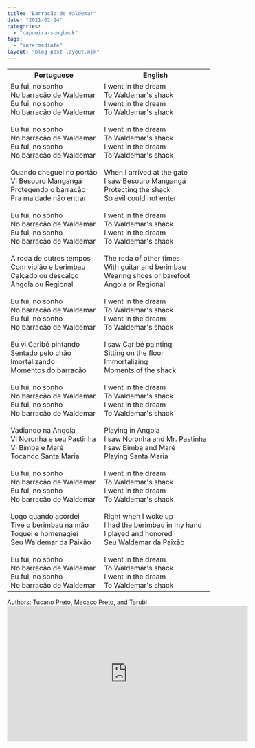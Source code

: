 ```yaml
---
title: "Barracão de Waldemar"
date: "2021-02-24"
categories: 
  - "capoeira-songbook"
tags: 
  - "intermediate"
layout: "blog-post-layout.njk"
---
```


<table class="capoeira-table">
    <tr class="header-row">
        <th>Portuguese</th>
        <th>English</th>
    </tr>
    <tr>
        <td>Eu fui, no sonho<br>No barracão de Waldemar<br>Eu fui, no sonho<br>No barracão de Waldemar<br><br>Eu fui, no sonho<br>No barracão de Waldemar<br>Eu fui, no sonho<br>No barracão de Waldemar<br><br>Quando cheguei no portão<br>Vi Besouro Mangangá<br>Protegendo o barracão<br>Pra maldade não entrar<br><br>Eu fui, no sonho<br>No barracão de Waldemar<br>Eu fui, no sonho<br>No barracão de Waldemar<br><br>A roda de outros tempos<br>Com violão e berimbau<br>Calçado ou descalço<br>Angola ou Regional<br><br>Eu fui, no sonho<br>No barracão de Waldemar<br>Eu fui, no sonho<br>No barracão de Waldemar<br><br>Eu vi Caribé pintando<br>Sentado pelo chão<br>Imortalizando<br>Momentos do barracão<br><br>Eu fui, no sonho<br>No barracão de Waldemar<br>Eu fui, no sonho<br>No barracão de Waldemar<br><br>Vadiando na Angola<br>Vi Noronha e seu Pastinha<br>Vi Bimba e Maré<br>Tocando Santa Maria<br><br>Eu fui, no sonho<br>No barracão de Waldemar<br>Eu fui, no sonho<br>No barracão de Waldemar<br><br>Logo quando acordei<br>Tive o berimbau na mão<br>Toquei e homenagiei<br>Seu Waldemar da Paixão<br><br>Eu fui, no sonho<br>No barracão de Waldemar<br>Eu fui, no sonho<br>No barracão de Waldemar</td>
        <td>I went in the dream<br>To Waldemar's shack<br>I went in the dream<br>To Waldemar's shack<br><br>I went in the dream<br>To Waldemar's shack<br>I went in the dream<br>To Waldemar's shack<br><br>When I arrived at the gate<br>I saw Besouro Mangangá<br>Protecting the shack<br>So evil could not enter<br><br>I went in the dream<br>To Waldemar's shack<br>I went in the dream<br>To Waldemar's shack<br><br>The roda of other times<br>With guitar and berimbau<br>Wearing shoes or barefoot<br>Angola or Regional<br><br>I went in the dream<br>To Waldemar's shack<br>I went in the dream<br>To Waldemar's shack<br><br>I saw Caribé painting<br>Sitting on the floor<br>Immortalizing<br>Moments of the shack<br><br>I went in the dream<br>To Waldemar's shack<br>I went in the dream<br>To Waldemar's shack<br><br>Playing in Angola<br>I saw Noronha and Mr. Pastinha<br>I saw Bimba and Maré<br>Playing Santa Maria<br><br>I went in the dream<br>To Waldemar's shack<br>I went in the dream<br>To Waldemar's shack<br><br>Right when I woke up<br>I had the berimbau in my hand<br>I played and honored<br>Seu Waldemar da Paixão<br><br>I went in the dream<br>To Waldemar's shack<br>I went in the dream<br>To Waldemar's shack</td>
    </tr>
</table>

<figcaption>
Authors: Tucano Preto, Macaco Preto, and Tarubi
</figcaption>

<iframe width="560" height="315" src="https://www.youtube.com/embed/pCqVUq5_RgU" title="YouTube video player" frameborder="0" allow="accelerometer; autoplay; clipboard-write; encrypted-media; gyroscope; picture-in-picture" allowfullscreen></iframe>